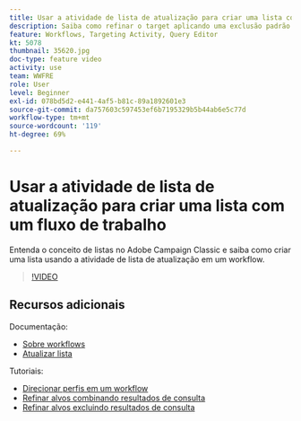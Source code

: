 ```yaml
---
title: Usar a atividade de lista de atualização para criar uma lista com um fluxo de trabalho
description: Saiba como refinar o target aplicando uma exclusão padrão a um fluxo de trabalho. Você também aprenderá a criar filtros predefinidos e solucionar problemas em seu fluxo de trabalho.
feature: Workflows, Targeting Activity, Query Editor
kt: 5078
thumbnail: 35620.jpg
doc-type: feature video
activity: use
team: WWFRE
role: User
level: Beginner
exl-id: 078bd5d2-e441-4af5-b81c-89a1892601e3
source-git-commit: da757603c597453ef6b7195329b5b44ab6e5c77d
workflow-type: tm+mt
source-wordcount: '119'
ht-degree: 69%

---
```


# Usar a atividade de lista de atualização para criar uma lista com um fluxo de trabalho

Entenda o conceito de listas no Adobe Campaign Classic e saiba como criar uma lista usando a atividade de lista de atualização em um workflow.

>[!VIDEO](https://video.tv.adobe.com/v/35620?quality=12)

## Recursos adicionais

Documentação:

* [Sobre workflows](https://experienceleague.adobe.com/docs/campaign-classic/using/automating-with-workflows/introduction/about-workflows.html?lang=pt-BR)
* [Atualizar lista](https://experienceleague.adobe.com/docs/campaign-classic/using/automating-with-workflows/targeting-activities/list-update.html)

Tutoriais:

* [Direcionar perfis em um workflow](/help/getting-started/targeting-profiles-in-a-workflow.md)
* [Refinar alvos combinando resultados de consulta](/help/automating-with-workflows/refining-targets-by-combining-query-results.md)
* [Refinar alvos excluindo resultados de consulta](/help/automating-with-workflows/refining-targets-by-excluding-query-results.md)
